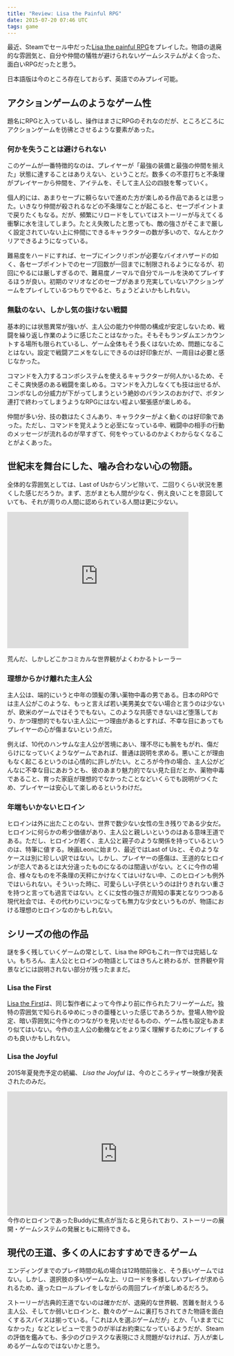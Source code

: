 ```yaml
---
title: "Review: Lisa the Painful RPG"
date: 2015-07-20 07:46 UTC
tags: game
---
```


最近、Steamでセール中だった[Lisa the painful RPG](http://store.steampowered.com/app/335670/)をプレイした。物語の退廃的な雰囲気と、自分や仲間の犠牲が避けられないゲームシステムがよく合った、面白いRPGだったと思う。

<!-- more -->

日本語版は今のところ存在しておらず、英語でのみプレイ可能。

## アクションゲームのようなゲーム性
題名にRPGと入っているし、操作はまさにRPGのそれなのだが、ところどころにアクションゲームを彷彿とさせるような要素があった。


### 何かを失うことは避けられない
このゲームが一番特徴的なのは、プレイヤーが「最強の装備と最強の仲間を揃えた」状態に達することはありえない、ということだ。数多くの不意打ちと不条理がプレイヤーから仲間を、アイテムを、そして主人公の四肢を奪っていく。

個人的には、あまりセーブに頼らないで進めた方が楽しめる作品であるとは思った。いきなり仲間が殺されるなどの不条理なことが起こると、セーブポイントまで戻りたくもなる。だが、頻繁にリロードをしていてはストーリーが与えてくる衝撃に水を注してしまう。たとえ失敗したと思っても、敵の強さがそこまで厳しく設定されていない上に仲間にできるキャラクターの数が多いので、なんとかクリアできるようになっている。

難易度をハードにすれば、セーブにインクリボンが必要なバイオハザードの如く、各セーブポイントでのセーブ回数が一回までに制限されるようになるが、初回にやるには厳しすぎるので、難易度ノーマルで自分でルールを決めてプレイするほうが良い。初期のマリオなどのセーブがあまり充実していないアクションゲームをプレイしているつもりでやると、ちょうどよいかもしれない。

### 無駄のない、しかし気の抜けない戦闘
基本的には状態異常が強いが、主人公の能力や仲間の構成が安定しないため、戦闘を繰り返し作業のように感じたことはなかった。そもそもランダムエンカウントする場所も限られているし、ゲーム全体もそう長くはないため、問題になることはない。設定で戦闘アニメをなしにできるのは好印象だが、一周目は必要と感じなかった。

コマンドを入力するコンボシステムを使えるキャラクターが何人かいるため、そこそこ爽快感のある戦闘を楽しめる。コマンドを入力しなくても技は出せるが、コンボなしの分威力が下がってしまうという絶妙のバランスのおかげで、ボタン連打で終わってしまうようなRPGにはない程よい緊張感が楽しめる。

仲間が多い分、技の数はたくさんあり、キャラクターがよく動くのは好印象であった。ただし、コマンドを覚えようと必至になっている中、戦闘中の相手の行動のメッセージが流れるのが早すぎて、何をやっているのかよくわからなくなることがよくあった。

## 世紀末を舞台にした、噛み合わない心の物語。
全体的な雰囲気としては、Last of Usからゾンビ除いて、二回りくらい状況を悪くした感じだろうか。まず、志がまとも人間が少なく、例え良いことを意図していても、それが周りの人間に認められている人間は更に少ない。

<div class="embed-responsive embed-responsive-16by9 embed-video">
  <iframe width="420" height="315" src="https://www.youtube.com/embed/1-kT5SDifCU" frameborder="0" allowfullscreen></iframe>
</div>
<p class="visual-caption">荒んだ、しかしどこかコミカルな世界観がよくわかるトレーラー</p>

### 理想からかけ離れた主人公
主人公は、端的にいうと中年の頭髪の薄い薬物中毒の男である。日本のRPGでは主人公がこのような、もっと言えば若い美男美女でない場合と言うのは少ないが、欧米のゲームではそうでもない。このような共感できないほど堕落しており、かつ理想的でもない主人公に一つ理由があるとすれば、不幸な目にあってもプレイヤーの心が傷まないという点だ。

例えば、10代のハンサムな主人公が苦境にあい、理不尽にも腕をもがれ、傷だらけになっていくようなゲームであれば、普通は説明を求める。悪いことが理由もなく起こるというのは心情的に許しがたい。ところが今作の場合、主人公がどんなに不幸な目にあおうとも、彼のあまり魅力的でない見た目だとか、薬物中毒であること、育った家庭が理想的でなかったことなどいくらでも説明がつくため、プレイヤーは安心して楽しめるというわけだ。

### 年端もいかないヒロイン
ヒロインは外に出たことのない、世界で数少ない女性の生き残りである少女だ。ヒロインに何らかの希少価値があり、主人公と親しいというのはある意味王道である。ただし、ヒロインが若く、主人公と親子のような関係を持っているというのは、特筆に値する。映画Leonに始まり、最近ではLast of Usと、そのようなケースは別に珍しい訳ではない。しかし、プレイヤーの感傷は、王道的なヒロインが恋人であるとは大分違ったものになるのは間違いがない。とくに今作の場合、様々なものを不条理の天秤にかけなくてはいけない中、このヒロインも例外ではいられない。そういった時に、可愛らしい子供というのは計りきれない重さを持つと言っても過言ではない。とくに女性の強さが周知の事実となりつつある現代社会では、その代わりにいつになっても無力な少女というものが、物語における理想のヒロインなのかもしれない。

## シリーズの他の作品
謎を多く残していくゲームの常として、Lisa the RPGもこれ一作では完結しない。もちろん、主人公とヒロインの物語としてはきちんと終わるが、世界観や背景などには説明されない部分が残ったままだ。

### Lisa the First
[Lisa the First](http://rpgmaker.net/games/4412/)は、同じ製作者によって今作より前に作られたフリーゲームだ。独特の雰囲気で知られるゆめにっきの亜種といった感じであろうか。登場人物や設定、暗い雰囲気に今作とのつながりを見いだせるものの、ゲーム性も設定もあまり似てはいない。今作の主人公の動機などをより深く理解するためにプレイするのも良いかもしれない。

### Lisa the Joyful
2015年夏発売予定の続編、 _Lisa the Joyful_ は、今のところティザー映像が発表されたのみだ。

<div class="embed-responsive embed-responsive-16by9 embed-video">
<iframe width="510" height="287" src="https://www.youtube.com/embed/I7zUjGJNotw" frameborder="0" allowfullscreen></iframe>
</div>
今作のヒロインであったBuddyに焦点が当たると見られており、ストーリーの展開・ゲームシステムの発展ともに期待できる。

## 現代の王道、多くの人におすすめできるゲーム
エンディングまでのプレイ時間の私の場合は12時間前後と、そう長いゲームではない。しかし、選択肢の多いゲームな上、リロードを多様しないプレイが求められるため、違ったロールプレイをしながらの周回プレイが楽しめるだろう。

ストーリーが古典的王道でないのは確かだが、退廃的な世界観、苦難を耐えうる主人公、そしてか弱いヒロインと、数々のゲームに裏打ちされてきた物語を面白くするスパイスは揃っている。「これは人を選ぶゲームだが」とか、「いままでになかった」などとレビューで言うのが半ばお約束になっているようだが、Steamの評価を鑑みても、多少のグロテスクな表現にさえ問題がなければ、万人が楽しめるゲームなのではないかと思う。
